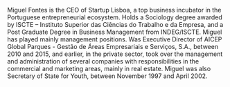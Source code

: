 Miguel Fontes is the CEO of Startup Lisboa, a top business incubator in the Portuguese entrepreneurial ecosystem. Holds a Sociology degree awarded by ISCTE – Instituto Superior das Ciências do Trabalho e da Empresa, and a Post Graduate Degree in Business Management from INDEG/ISCTE. Miguel has played mainly management positions. Was Executive Director of AICEP Global Parques - Gestão de Áreas Empresariais e Serviços, S.A., between 2010 and 2015, and earlier, in the private sector, took over the management and administration of several companies with responsibilities in the commercial and marketing areas, mainly in real estate. Miguel was also Secretary of State for Youth, between November 1997 and April 2002.
